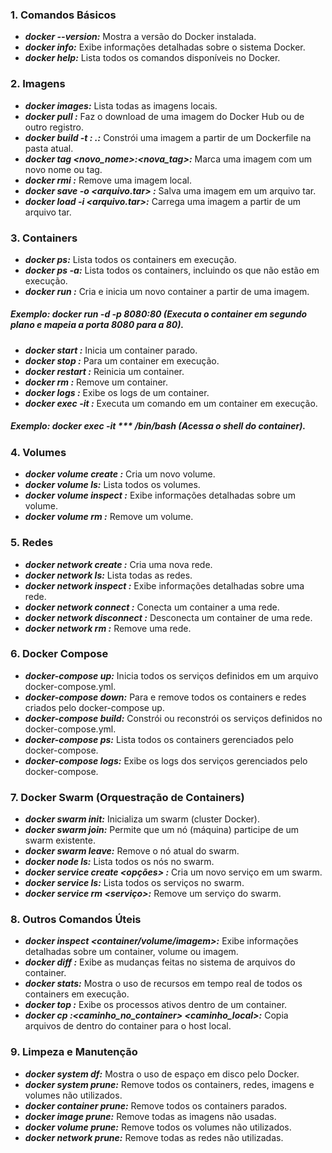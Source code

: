 ### 1. Comandos Básicos

- **_docker --version:_** Mostra a versão do Docker instalada.
- **_docker info:_** Exibe informações detalhadas sobre o sistema Docker.
- **_docker help:_** Lista todos os comandos disponíveis no Docker.

### 2. Imagens

- **_docker images:_** Lista todas as imagens locais.
- **_docker pull <imagem>:_** Faz o download de uma imagem do Docker Hub ou de outro registro.
- **_docker build -t <nome>:<tag> .:_** Constrói uma imagem a partir de um Dockerfile na pasta atual.
- **_docker tag <imagem> <novo_nome>:<nova_tag>:_** Marca uma imagem com um novo nome ou tag.
- **_docker rmi <imagem>:_** Remove uma imagem local.
- **_docker save -o <arquivo.tar> <imagem>:_** Salva uma imagem em um arquivo tar.
- **_docker load -i <arquivo.tar>:_** Carrega uma imagem a partir de um arquivo tar.

### 3. Containers

- **_docker ps:_** Lista todos os containers em execução.
- **_docker ps -a:_** Lista todos os containers, incluindo os que não estão em execução.
- **_docker run <imagem>:_** Cria e inicia um novo container a partir de uma imagem.

##### Exemplo: docker run -d -p 8080:80 <imagem> (Executa o container em segundo plano e mapeia a porta 8080 para a 80).

- **_docker start <container>:_** Inicia um container parado.
- **_docker stop <container>:_** Para um container em execução.
- **_docker restart <container>:_** Reinicia um container.
- **_docker rm <container>:_** Remove um container.
- **_docker logs <container>:_** Exibe os logs de um container.
- **_docker exec -it <container> <comando>:_** Executa um comando em um container em execução.

##### Exemplo: docker exec -it <container>\*\*\* /bin/bash (Acessa o shell do container).

### 4. Volumes

- **_docker volume create <nome>:_** Cria um novo volume.
- **_docker volume ls:_** Lista todos os volumes.
- **_docker volume inspect <volume>:_** Exibe informações detalhadas sobre um volume.
- **_docker volume rm <volume>:_** Remove um volume.

### 5. Redes

- **_docker network create <nome>:_** Cria uma nova rede.
- **_docker network ls:_** Lista todas as redes.
- **_docker network inspect <rede>:_** Exibe informações detalhadas sobre uma rede.
- **_docker network connect <rede> <container>:_** Conecta um container a uma rede.
- **_docker network disconnect <rede> <container>:_** Desconecta um container de uma rede.
- **_docker network rm <rede>:_** Remove uma rede.

### 6. Docker Compose

- **_docker-compose up:_** Inicia todos os serviços definidos em um arquivo docker-compose.yml.
- **_docker-compose down:_** Para e remove todos os containers e redes criados pelo docker-compose up.
- **_docker-compose build:_** Constrói ou reconstrói os serviços definidos no docker-compose.yml.
- **_docker-compose ps:_** Lista todos os containers gerenciados pelo docker-compose.
- **_docker-compose logs:_** Exibe os logs dos serviços gerenciados pelo docker-compose.

### 7. Docker Swarm (Orquestração de Containers)

- **_docker swarm init:_** Inicializa um swarm (cluster Docker).
- **_docker swarm join:_** Permite que um nó (máquina) participe de um swarm existente.
- **_docker swarm leave:_** Remove o nó atual do swarm.
- **_docker node ls:_** Lista todos os nós no swarm.
- **_docker service create <opções> <imagem>:_** Cria um novo serviço em um swarm.
- **_docker service ls:_** Lista todos os serviços no swarm.
- **_docker service rm <serviço>:_** Remove um serviço do swarm.

### 8. Outros Comandos Úteis

- **_docker inspect <container/volume/imagem>:_** Exibe informações detalhadas sobre um container, volume ou imagem.
- **_docker diff <container>:_** Exibe as mudanças feitas no sistema de arquivos do container.
- **_docker stats:_** Mostra o uso de recursos em tempo real de todos os containers em execução.
- **_docker top <container>:_** Exibe os processos ativos dentro de um container.
- **_docker cp <container>:<caminho_no_container> <caminho_local>:_** Copia arquivos de dentro do container para o host local.

### 9. Limpeza e Manutenção

- **_docker system df:_** Mostra o uso de espaço em disco pelo Docker.
- **_docker system prune:_** Remove todos os containers, redes, imagens e volumes não utilizados.
- **_docker container prune:_** Remove todos os containers parados.
- **_docker image prune:_** Remove todas as imagens não usadas.
- **_docker volume prune:_** Remove todos os volumes não utilizados.
- **_docker network prune:_** Remove todas as redes não utilizadas.
